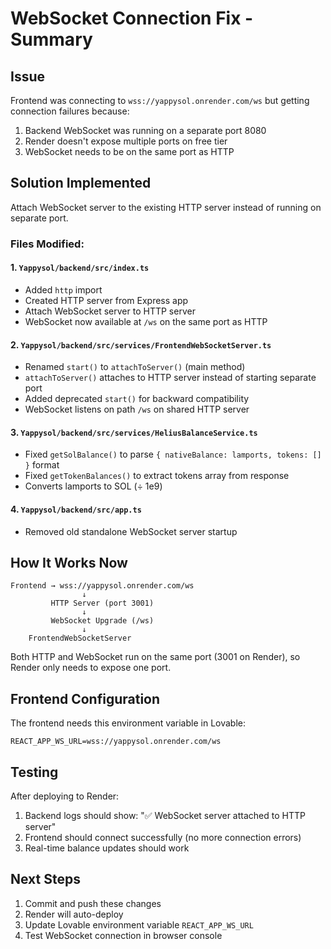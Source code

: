 # WebSocket Connection Fix - Summary

## Issue
Frontend was connecting to `wss://yappysol.onrender.com/ws` but getting connection failures because:
1. Backend WebSocket was running on a separate port 8080
2. Render doesn't expose multiple ports on free tier
3. WebSocket needs to be on the same port as HTTP

## Solution Implemented
Attach WebSocket server to the existing HTTP server instead of running on separate port.

### Files Modified:

#### 1. `Yappysol/backend/src/index.ts`
- Added `http` import
- Created HTTP server from Express app
- Attach WebSocket server to HTTP server
- WebSocket now available at `/ws` on the same port as HTTP

#### 2. `Yappysol/backend/src/services/FrontendWebSocketServer.ts`
- Renamed `start()` to `attachToServer()` (main method)
- `attachToServer()` attaches to HTTP server instead of starting separate port
- Added deprecated `start()` for backward compatibility
- WebSocket listens on path `/ws` on shared HTTP server

#### 3. `Yappysol/backend/src/services/HeliusBalanceService.ts`
- Fixed `getSolBalance()` to parse `{ nativeBalance: lamports, tokens: [] }` format
- Fixed `getTokenBalances()` to extract tokens array from response
- Converts lamports to SOL (÷ 1e9)

#### 4. `Yappysol/backend/src/app.ts`
- Removed old standalone WebSocket server startup

## How It Works Now

```
Frontend → wss://yappysol.onrender.com/ws
                ↓
         HTTP Server (port 3001)
                ↓
         WebSocket Upgrade (/ws)
                ↓
    FrontendWebSocketServer
```

Both HTTP and WebSocket run on the same port (3001 on Render), so Render only needs to expose one port.

## Frontend Configuration
The frontend needs this environment variable in Lovable:
```
REACT_APP_WS_URL=wss://yappysol.onrender.com/ws
```

## Testing
After deploying to Render:
1. Backend logs should show: "✅ WebSocket server attached to HTTP server"
2. Frontend should connect successfully (no more connection errors)
3. Real-time balance updates should work

## Next Steps
1. Commit and push these changes
2. Render will auto-deploy
3. Update Lovable environment variable `REACT_APP_WS_URL`
4. Test WebSocket connection in browser console

